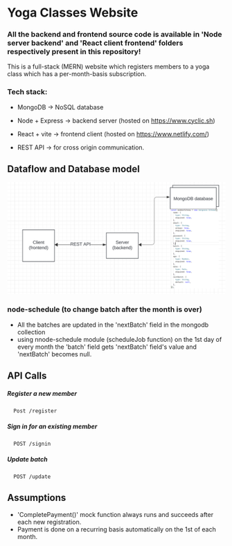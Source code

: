 
# Yoga Classes Website
### All the backend and frontend source code is available in 'Node server backend' and 'React client frontend' folders respectively present in this repository!

This is a full-stack (MERN) website which registers members to a yoga class which has a per-month-basis subscription.

### Tech stack:
- MongoDB -> NoSQL database
-  Node + Express -> backend server (hosted on https://www.cyclic.sh)
-  React + vite -> frontend client (hosted on https://www.netlify.com/)

- REST API -> for cross origin communication.

## Dataflow and Database model 

![Alt text](https://github.com/aditya-bijapurkar/flexmoney-intern-assignment/blob/main/data.png?raw=true)


### node-schedule (to change batch after the month is over)
- All the batches are updated in the 'nextBatch' field in the mongodb collection
- using nnode-schedule module (scheduleJob function) on the 1st day of every month the 'batch' field gets 'nextBatch' field's value and 'nextBatch' becomes null.


## API Calls

##### Register a new member

```http
  Post /register
```

##### Sign in for an existing member

```http
  POST /signin
```

##### Update batch

```http
  POST /update
```

## Assumptions
- 'CompletePayment()' mock function always runs and succeeds after each new registration.
- Payment is done on a recurring basis automatically on the 1st of each month.
